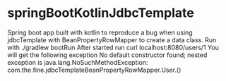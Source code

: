 # springBootKotlinJdbcTemplate
Spring boot app built with kotlin to reproduce a bug when using jdbcTemplate with BeanPropertyRowMapper to create a data class.
Run with ./gradlew bootRun
After started run curl localhost:8080/users/1
You will get the following exception No default constructor found; nested exception is java.lang.NoSuchMethodException: com.the.fine.jdbcTemplateBeanPropertyRowMapper.User.<init>()
